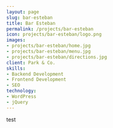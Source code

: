 ```yaml
---
layout: page
slug: bar-esteban
title: Bar Esteban
permalink: /projects/bar-esteban
icon: projects/bar-esteban/logo.png
images:
- projects/bar-esteban/home.jpg
- projects/bar-esteban/menu.jpg
- projects/bar-esteban/directions.jpg
client: Park & Co.
skills:
- Backend Development
- Frontend Development
- SEO
technology:
- WordPress
- jQuery
---
```


test
